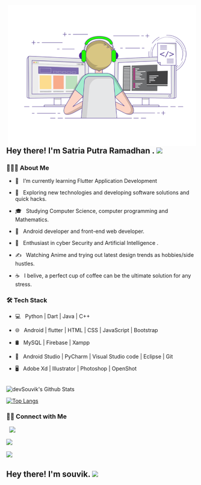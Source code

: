 <img align="right" alt="GIF" src="https://raw.githubusercontent.com/devSouvik/devSouvik/master/gif3.gif" width="500"/>

<h2> Hey there! I'm Satria Putra Ramadhan . <img src="https://github.com/souvikguria98/souvikguria98/blob/master/Hi.gif" width="25"></h2>
                
          
<h3> 👨🏻‍💻 About Me </h3>
              
          
- 🔭 &nbsp; I’m currently learning Flutter Application Development
        
        
          
- 🤔 &nbsp; Exploring new technologies and developing software solutions and quick hacks.
        
        
          
- 🎓 &nbsp; Studying Computer Science, computer programming and Mathematics.
        
        
          
- 💼 &nbsp; Android developer and front-end web developer.
        
        
          
- 🌱 &nbsp; Enthusiast in cyber Security and Artificial Intelligence .
        
        
          
- ✍️ &nbsp; Watching Anime and trying out latest design trends as hobbies/side hustles.
        
        
          
- ☕ &nbsp; I belive, a perfect cup of coffee can be the ultimate solution for any stress. 
        
        
          


        
        
          
<h3>🛠 Tech Stack</h3>
        
        
          


        
        
          
- 💻 &nbsp; Python | Dart | Java | C++  
        
        
          
- 🌐 &nbsp; Android | flutter | HTML | CSS | JavaScript | Bootstrap 
        
        
          
- 🛢 &nbsp; MySQL | Firebase | Xampp
        
        
          
- 🔧 &nbsp; Android Studio | PyCharm | Visual Studio code | Eclipse | Git
        
        
          
- 🖥 &nbsp; Adobe Xd | Illustrator | Photoshop | OpenShot
        
        
          


        
        
          
<br>
        
        
          


        
        
          
<img align="center" src="https://github-readme-stats.vercel.app/api?username=devSouvik&include_all_commits=true&count_private=true&show_icons=true&line_height=20&title_color=7A7ADB&icon_color=2234AE&text_color=D3D3D3&bg_color=0,000000,130F40" alt="devSouvik's Github Stats">
        
        
          


        
        
          
</br>
        
        
          


        
        
          
[![Top Langs](https://github-readme-stats.vercel.app/api/top-langs/?username=devSouvik&layout=compact&text_color=daf7dc&bg_color=151515)](https://github.com/devSouvik/github-readme-stats)
        
        
          


        
        
          


        
        
          
<h3> 🤝🏻 Connect with Me </h3>        
          
<p align="center">
        
&nbsp; <a href="https://www.instagram.com/satriaaprr/" target="_blank" rel="noopener noreferrer"><img src="https://img.icons8.com/doodle/100/000000/instagram--v1.png" width="50" /></a>  
        
<a href="https://www.linkedin.com/in/satriaputra-ramadhan-a95a331b4/" target="_blank" rel="noopener noreferrer"><img src="https://img.icons8.com/doodle/100/000000/linkedin--v2.png" width="50"/></a>
        
<a href="mailto:satriaaprr99@gmail.com" target="_blank" rel="noopener noreferrer"><img src="https://img.icons8.com/doodle/100/000000/gmail-new.png" width="50"/></a>
        
        
          
</p><h2> Hey there! I'm souvik. <img src="https://github.com/souvikguria98/souvikguria98/blob/master/Hi.gif" width="25"></h2>
     
